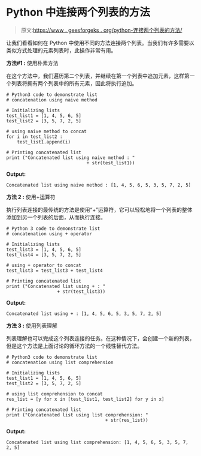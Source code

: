 # Python 中连接两个列表的方法

> 原文:[https://www . geesforgeks . org/python-连接两个列表的方法/](https://www.geeksforgeeks.org/python-ways-to-concatenate-two-lists/)

让我们看看如何在 Python 中使用不同的方法连接两个列表。当我们有许多需要以类似方式处理的元素列表时，此操作非常有用。

**方法#1 :** 使用朴素方法

在这个方法中，我们遍历第二个列表，并继续在第一个列表中追加元素，这样第一个列表将拥有两个列表中的所有元素，因此将执行追加。

```
# Python3 code to demonstrate list
# concatenation using naive method 

# Initializing lists
test_list1 = [1, 4, 5, 6, 5]
test_list2 = [3, 5, 7, 2, 5]

# using naive method to concat
for i in test_list2 :
    test_list1.append(i)

# Printing concatenated list
print ("Concatenated list using naive method : " 
                              + str(test_list1))
```

**Output:**

```
Concatenated list using naive method : [1, 4, 5, 6, 5, 3, 5, 7, 2, 5]

```

**方法 2 :** 使用+运算符

执行列表连接的最传统的方法是使用“+”运算符，它可以轻松地将一个列表的整体添加到另一个列表的后面，从而执行连接。

```
# Python 3 code to demonstrate list
# concatenation using + operator 

# Initializing lists
test_list3 = [1, 4, 5, 6, 5]
test_list4 = [3, 5, 7, 2, 5]

# using + operator to concat
test_list3 = test_list3 + test_list4

# Printing concatenated list
print ("Concatenated list using + : "
                   + str(test_list3))
```

**Output:**

```
Concatenated list using + : [1, 4, 5, 6, 5, 3, 5, 7, 2, 5]

```

**方法 3 :** 使用列表理解

列表理解也可以完成这个列表连接的任务。在这种情况下，会创建一个新的列表，但是这个方法是上面讨论的循环方法的一个线性替代方法。

```
# Python3 code to demonstrate list
# concatenation using list comprehension 

# Initializing lists
test_list1 = [1, 4, 5, 6, 5]
test_list2 = [3, 5, 7, 2, 5]

# using list comprehension to concat
res_list = [y for x in [test_list1, test_list2] for y in x]

# Printing concatenated list
print ("Concatenated list using list comprehension: "
                                     + str(res_list))
```

**Output:**

```
Concatenated list using list comprehension: [1, 4, 5, 6, 5, 3, 5, 7, 2, 5]

```